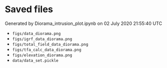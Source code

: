 # Saved files 


Generated by Diorama_intrusion_plot.ipynb on 02 July 2020 21:55:40 UTC

*  `figs/data_diorama.png` 
*  `figs/igrf_data_diorama.png` 
*  `figs/total_field_data_diorama.png` 
*  `figs/tfa_calc_data_diorama.png` 
*  `figs/elevation_diorama.png` 
*  `data/data_set.pickle` 
